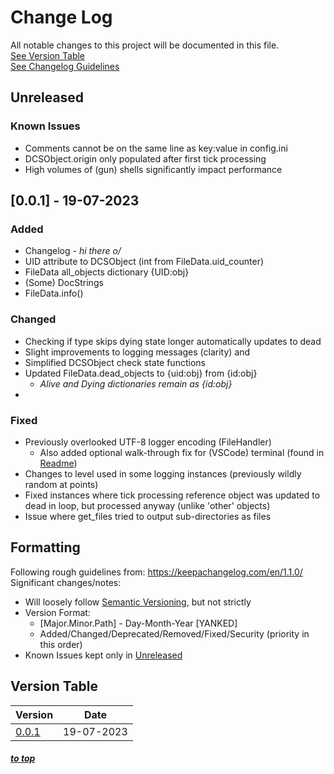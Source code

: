 # Change Log[](#top)

All notable changes to this project will be documented in this file.  
[See Version Table](#version-table)  
[See Changelog Guidelines](#formatting)


## Unreleased
### Known Issues
- Comments cannot be on the same line as key:value in config.ini
- DCSObject.origin only populated after first tick processing
- High volumes of (gun) shells significantly impact performance
## [0.0.1] - 19-07-2023


### Added
- Changelog - *hi there o/*
- UID attribute to DCSObject (int from FileData.uid_counter)
- FileData all_objects dictionary {UID:obj}
- (Some) DocStrings
- FileData.info()
### Changed
- Checking if type skips dying state longer automatically updates to dead
- Slight improvements to logging messages (clarity) and
- Simplified DCSObject check state functions
- Updated FileData.dead_objects to {uid:obj} from {id:obj}
  - *Alive and Dying dictionaries remain as {id:obj}*
- 

### Fixed
- Previously overlooked UTF-8 logger encoding (FileHandler)
    - Also added optional walk-through fix for (VSCode) terminal (found in [Readme](/README.md#terminal-encodingcodepage))
- Changes to level used in some logging instances (previously wildly random at points)
- Fixed instances where tick processing reference object was updated to dead in loop, but processed anyway (unlike 'other' objects)
- Issue where get_files tried to output sub-directories as files
  


## Formatting
Following rough guidelines from: https://keepachangelog.com/en/1.1.0/  
Significant changes/notes:
- Will loosely follow [Semantic Versioning](https://semver.org/spec/v2.0.0.html), but not strictly
- Version Format:
  - [Major.Minor.Path] - Day-Month-Year [YANKED] 
  - Added/Changed/Deprecated/Removed/Fixed/Security (priority in this order)
- Known Issues kept only in [Unreleased](#unreleased)



## Version Table
| Version                    | Date       |
| -------------------------- | ---------- |
| [0.0.1](#001---19-07-2023) | 19-07-2023 |


##### [to top](#top)